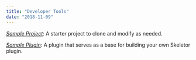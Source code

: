 ```yaml
---
title: "Developer Tools"
date: "2018-11-09"
---
```


*[Sample Project](https://github.com/deg-skeletor/skeletor-sample-project/)*: A starter project to clone and modify as needed.

*[Sample Plugin](https://github.com/deg-skeletor/skeletor-plugin/)*: A plugin that serves as a base for building your own Skeletor plugin.